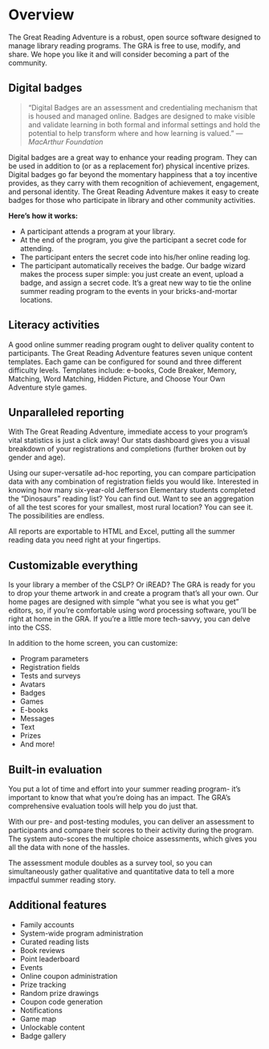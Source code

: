 # Overview

The Great Reading Adventure is a robust, open source software designed to manage library reading programs. The GRA is free to use, modify, and share. We hope you like it and will consider becoming a part of the community.

## Digital badges

>“Digital Badges are an assessment and credentialing mechanism that is housed and managed online. Badges are designed to make visible and validate learning in both formal and informal settings and hold the potential to help transform where and how learning is valued.”
> &mdash; <cite>MacArthur Foundation</cite>

Digital badges are a great way to enhance your reading program. They can be used in addition to (or as a replacement for) physical incentive prizes. Digital badges go far beyond the momentary happiness that a toy incentive provides, as they carry with them recognition of achievement, engagement, and personal identity. The Great Reading Adventure makes it easy to create badges for those who participate in library and other community activities.

**Here’s how it works:**
* A participant attends a program at your library.
* At the end of the program, you give the participant a secret code for attending.
* The participant enters the secret code into his/her online reading log.
* The participant automatically receives the badge.
Our badge wizard makes the process super simple: you just create an event, upload a badge, and assign a secret code. It’s a great new way to tie the online summer reading program to the events in your bricks-and-mortar locations.

## Literacy activities

A good online summer reading program ought to deliver quality content to participants. The Great Reading Adventure features seven unique content templates. Each game can be configured for sound and three different difficulty levels. Templates include: e-books, Code Breaker, Memory, Matching, Word Matching, Hidden Picture, and Choose Your Own Adventure style games.

## Unparalleled reporting

With The Great Reading Adventure, immediate access to your program’s vital statistics is just a click away! Our stats dashboard gives you a visual breakdown of your registrations and completions (further broken out by gender and age).

Using our super-versatile ad-hoc reporting, you can compare participation data with any combination of registration fields you would like. Interested in knowing how many six-year-old Jefferson Elementary students completed the “Dinosaurs” reading list? You can find out. Want to see an aggregation of all the test scores for your smallest, most rural location? You can see it. The possibilities are endless.

All reports are exportable to HTML and Excel, putting all the summer reading data you need right at your fingertips.

## Customizable everything

Is your library a member of the CSLP? Or iREAD? The GRA is ready for you to drop your theme artwork in and create a program that’s all your own. Our home pages are designed with simple “what you see is what you get” editors, so, if you’re comfortable using word processing software, you’ll be right at home in the GRA. If you’re a little more tech-savvy, you can delve into the CSS.

In addition to the home screen, you can customize:

* Program parameters
* Registration fields
* Tests and surveys
* Avatars
* Badges
* Games
* E-books
* Messages
* Text
* Prizes
* And more!

## Built-in evaluation

You put a lot of time and effort into your summer reading program- it’s important to know that what you’re doing has an impact. The GRA’s comprehensive evaluation tools will help you do just that.

With our pre- and post-testing modules, you can deliver an assessment to participants and compare their scores to their activity during the program. The system auto-scores the multiple choice assessments, which gives you all the data with none of the hassles.

The assessment module doubles as a survey tool, so you can simultaneously gather qualitative and quantitative data to tell a more impactful summer reading story.

## Additional features

* Family accounts
* System-wide program administration
* Curated reading lists
* Book reviews
* Point leaderboard
* Events
* Online coupon administration
* Prize tracking
* Random prize drawings
* Coupon code generation
* Notifications
* Game map
* Unlockable content
* Badge gallery

